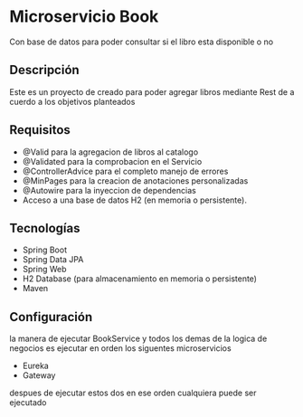# Microservicio Book

Con base de datos para poder consultar si el libro
esta disponible o no

## Descripción

Este es un proyecto de creado para poder agregar libros mediante Rest 
de a cuerdo a los objetivos planteados 

## Requisitos

- @Valid para la agregacion de libros al catalogo
- @Validated para la comprobacion en el Servicio
- @ControllerAdvice para el completo manejo de errores
- @MinPages para la creacion de anotaciones personalizadas
- @Autowire para la inyeccion de dependencias
- Acceso a una base de datos H2 (en memoria o persistente).

## Tecnologías

- Spring Boot
- Spring Data JPA
- Spring Web
- H2 Database (para almacenamiento en memoria o persistente)
- Maven 


## Configuración

la manera de ejecutar BookService y todos los demas
de la logica de negocios es 
ejecutar en orden los siguentes microservicios

- Eureka
- Gateway

despues de ejecutar estos dos en ese orden cualquiera puede ser
ejecutado